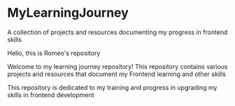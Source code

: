 # MyLearningJourney
A collection of projects and resources documenting my progress in frontend skills

Hello, this is Romeo's repository

Welcome to my learning journey repository! This repository contains various projects and resources that document my Frontend learning and other skills

This repository is dedicated to my training and progress in upgrading my skills in frontend development